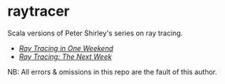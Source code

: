 # raytracer

Scala versions of Peter Shirley's series on ray tracing.

- [_Ray Tracing in One Weekend_](https://raytracing.github.io/books/RayTracingInOneWeekend.html)
- [_Ray Tracing: The Next Week_](https://raytracing.github.io/books/RayTracingTheNextWeek.html)


NB: All errors & omissions in this repo are the fault of this author.
